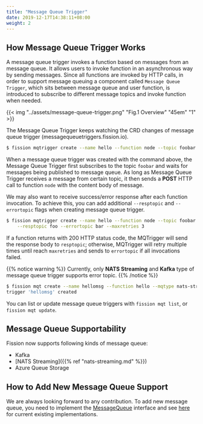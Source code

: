 ```yaml
---
title: "Message Queue Trigger"
date: 2019-12-17T14:38:11+08:00
weight: 2
---
```


## How Message Queue Trigger Works

A message queue trigger invokes a function based on messages from an message queue.
It allows users to invoke function in an asynchronous  way by sending messages.
Since all functions are invoked by HTTP calls, in order to support message queuing a component called `Message Queue Trigger`, which sits between message queue and user function, is introduced to subscribe to different message topics and invoke function when needed.

{{< img "../assets/message-queue-trigger.png" "Fig.1 Overview" "45em" "1" >}}

The Message Queue Trigger keeps watching the CRD changes of message queue trigger (messagequeuetriggers.fission.io).

```bash
$ fission mqtrigger create --name hello --function node --topic foobar
```

When a message queue trigger was created with the command above, the Message Queue Trigger first subscribes to the topic `foobar` and waits for messages being published to message queue.
As long as Message Queue Trigger receives a message from certain topic, it then sends a **POST** HTTP call to function `node` with the content body of message.

We may also want to receive success/error response after each function invocation. To achieve this, you can add additional `--resptopic` and `--errortopic` flags when creating message queue trigger.

```bash
$ fission mqtrigger create --name hello --function node --topic foobar \
    --resptopic foo --errortopic bar --maxretries 3
```

If a function returns with 200 HTTP status code, the MQTrigger will send the response body to `resptopic`; otherwise, MQTrigger will retry multiple times until reach `maxretries` and sends to `errortopic` if all invocations failed.

{{% notice warning %}}
Currently, only **NATS Streaming** and **Kafka** type of message queue trigger supports error topic.
{{% /notice %}}

```bash
$ fission mqt create --name hellomsg --function hello --mqtype nats-streaming --topic newfile --resptopic newfileresponse
trigger 'hellomsg' created
```

You can list or update message queue triggers with `fission mqt list`, or `fission mqt update`.

## Message Queue Supportability

Fission now supports following kinds of message queue:

* Kafka
* [NATS Streaming]({{% ref "nats-streaming.md" %}})
* Azure Queue Storage

## How to Add New Message Queue Support

We are always looking forward to any contribution.
To add new message queue, you need to implement the [MessageQueue](https://github.com/fission/fission/blob/master/pkg/mqtrigger/messageQueue/messageQueue.go#L50-L53) interface and see [here](https://github.com/fission/fission/tree/master/pkg/mqtrigger/messageQueue) for current existing implementations.
